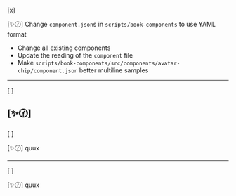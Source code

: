 [x]

[✨🕜] Change `component.json`s in `scripts/book-components` to use YAML format

-   Change all existing components
-   Update the reading of the `component` file
-   Make `scripts/book-components/src/components/avatar-chip/component.json` better multiline samples

---

[ ]

## [✨🕜]

[ ]

[✨🕜] quux

---

[ ]

[✨🕜] quux
